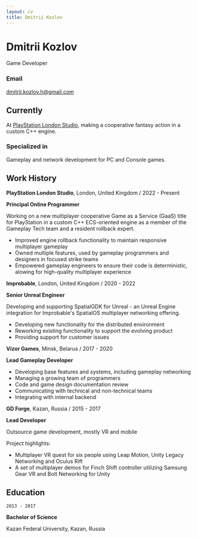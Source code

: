 ```yaml
---
layout: cv
title: Dmitrii Kozlov
---
```

# Dmitrii Kozlov
Game Developer

### Email
<dmitrij.kozlov.h@gmail.com>

## Currently
At [PlayStation London Studio](https://playstationlondonstudio.com), making a cooperative fantasy action in a custom C++ engine.

### Specialized in

Gameplay and network development for PC and Console games.

## Work History

**PlayStation London Studio**, London, United Kingdom / 2022 - Present

**Principal Online Programmer**

Working on a new multiplayer cooperative Game as a Service (GaaS) title for PlayStation in a custom C++ ECS-oriented engine as a member of the Gameplay Tech team and a resident rollback expert.

* Improved engine rollback functionality to maintain responsive multiplayer gameplay
* Owned multiple features, used by gameplay programmers and designers in focused strike teams
* Empowered gameplay engineers to ensure their code is deterministic, alowing for high-quality multiplayer experience

**Improbable**, London, United Kingdom / 2020 - 2022

**Senior Unreal Engineer**

Developing and supporting SpatialGDK for Unreal - an Unreal Engine integration for Improbable's SpatialOS multiplayer networking offering.

* Developing new functionality for the distributed environment
* Reworking existing functionality to support the evolving product
* Providing support for customer issues

**Vizor Games**, Minsk, Belarus / 2017 - 2020

**Lead Gameplay Developer**

* Developing base features and systems, including gameplay networking
* Managing a growing team of programmers
* Code and game design documentation review
* Communicating with technical and non-technical teams
* Integrating with internal backend

**GD Forge**, Kazan, Russia / 2015 - 2017

**Lead Developer**

Outsource game development, mostly VR and mobile

Project highlights:

* Multiplayer VR quest for six people using Leap Motion, Unity Legacy Networking and Oculus Rift
* A set of multiplayer demos for Finch Shift controller utilizing Samsung Gear VR and Bolt Networking for Unity

## Education

`2013 - 2017`

**Bachelor of Science**

Kazan Federal University, Kazan, Russia

<!-- ### Footer

Last updated: March 2024 -->
